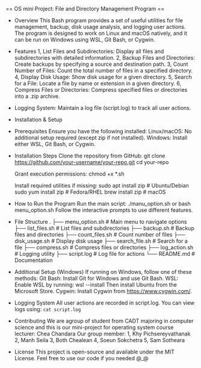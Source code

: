 == OS mini Project: File and Directory Management Program ==

- Overview
    This Bash program provides a set of useful utilities for file management, backup, disk usage analysis, and logging user actions. The program is designed to work on Linux and macOS natively, and it can be run on Windows using WSL, Git Bash, or Cygwin.

- Features
1, List Files and Subdirectories: Display all files and subdirectories with detailed information.
2, Backup Files and Directories: Create backups by specifying a source and destination path.
3, Count Number of Files: Count the total number of files in a specified directory.
4, Display Disk Usage: Show disk usage for a given directory.
5, Search for a File: Locate a file by name or extension in a given directory.
6, Compress Files or Directories: Compress specified files or directories into a .zip archive.
* Logging System: Maintain a log file (script.log) to track all user actions.

- Installation & Setup
+ Prerequisites
    Ensure you have the following installed:
    Linux/macOS: No additional setup required (except zip if not installed).
    Windows: Install either WSL, Git Bash, or Cygwin.
+ Installation Steps
  Clone the repository from GitHub:
git clone https://github.com/your-username/your-repo.git
cd your-repo

  Grant execution permissions:
    chmod +x *.sh

  Install required utilities if missing:
    sudo apt install zip  # Ubuntu/Debian
    sudo yum install zip  # Fedora/RHEL
    brew install zip      # macOS

- How to Run the Program
  Run the main script:
    ./manu_option.sh or bash menu_option.sh
Follow the interactive prompts to use different features.

- File Structure
.
├── menu_option.sh      # Main menu to navigate options
├── list_files.sh       # List files and subdirectories
├── backup.sh           # Backup files and directories
├── count_files.sh      # Count number of files
├── disk_usage.sh       # Display disk usage
├── search_file.sh      # Search for a file
├── compress.sh         # Compress files or directories
├── log_action.sh       # Logging utility
├── script.log          # Log file for actions
└── README.md           # Documentation

+ Additional Setup (Windows)
    If running on Windows, follow one of these methods:
      Git Bash: Install Git for Windows and use Git Bash.
      WSL: Enable WSL by running:
        wsl --install
        Then install Ubuntu from the Microsoft Store.
      Cygwin: Install Cygwin from https://www.cygwin.com/.

+ Logging System
All user actions are recorded in script.log.
You can view logs using:
    ```cat script.log```

+ Contributing
    We are agroup of student from CADT majoring in computer science and this is our mini-project for operating system course
    lecturer: Chea Chandara
    Our group member:
  1, Khy Pichsereyvathanak
  2, Manh Seila
  3, Both Chealean
  4, Soeun Sokchetra
  5, Sam Sotheara

+ License
This project is open-source and available under the MIT License.
Feel free to use our code if you needed @_@

